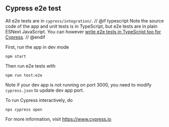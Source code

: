 ## Cypress e2e test
All e2e tests are in `cypress/integration/`.
// @if typescript
Note the source code of the app and unit tests is in TypeScript, but e2e tests are in plain ESNext JavaScript. You can however [write e2e tests in TypeScript too for Cypress](https://docs.cypress.io/guides/tooling/typescript-support.html#Transpiling-TypeScript-test-files).
// @endif

First, run the app in dev mode

    npm start

Then run e2e tests with

    npm run test:e2e

Note if your dev app is not running on port 3000, you need to modify `cypress.json` to update dev app port.

To run Cypress interactively, do

    npx cypress open

For more information, visit https://www.cypress.io
